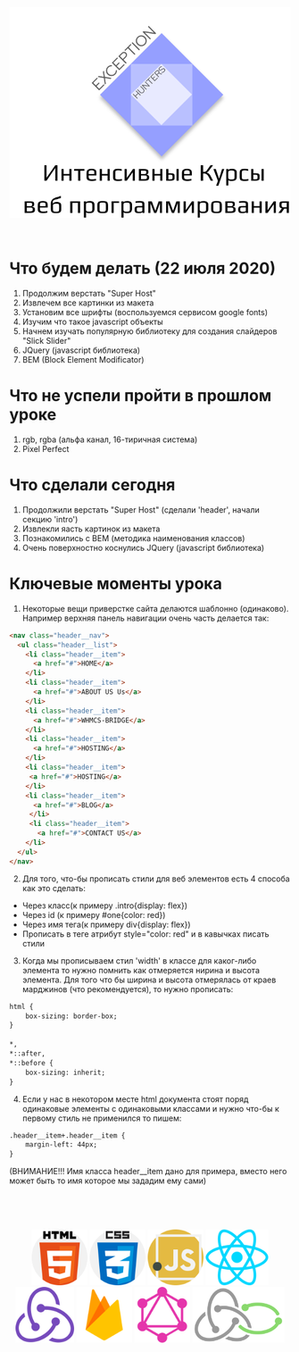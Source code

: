 <p align="center">
  <img src="eh-logo.svg" alt="Exception Hunters logo"/>
</p>
<br />

# Что будем делать (22 июля 2020)
1) Продолжим верстать "Super Host"
2) Извлечем все картинки из макета
3) Установим все шрифты (воспользуемся сервисом google fonts)
4) Изучим что такое javascript объекты 
5) Начнем изучать популярную библиотеку для создания слайдеров "Slick Slider"
6) JQuery (javascript библиотека)
7) BEM (Block Element Modificator)

# Что не успели пройти в прошлом уроке
1) rgb, rgba (альфа канал, 16-тиричная система)
2) Pixel Perfect 

# Что сделали сегодня
1) Продолжили верстать "Super Host" (сделали 'header', начали секцию 'intro')
2) Извлекли яасть картинок из макета
3) Познакомились с BEM (методика наименования классов)
4) Очень поверхностно коснулись JQuery (javascript библиотека)

# Ключевые моменты урока
1) Некоторые вещи приверстке сайта делаются шаблонно (одинаково). Например верхняя панель навигации очень часть делается так:
```html
<nav class="header__nav">
  <ul class="header__list">
    <li class="header__item">
      <a href="#">HOME</a>
    </li>
    <li class="header__item">
      <a href="#">ABOUT US Us</a>
    </li>
    <li class="header__item">
      <a href="#">WHMCS-BRIDGE</a>
    </li>
    <li class="header__item">
      <a href="#">HOSTING</a>
    </li>
    <li class="header__item">
     <a href="#">HOSTING</a>
    </li>
    <li class="header__item">
      <a href="#">BLOG</a>
     </li>
     <li class="header__item">
       <a href="#">CONTACT US</a>
    </li>
  </ul>
</nav>
```
2) Для того, что-бы прописать стили для веб элементов есть 4 способа как это сделать:
  * Через класс(к примеру .intro{display: flex})
  * Через id (к примеру #one{color: red})
  * Через имя тега(к примеру div{display: flex})
  * Прописать в теге атрибут style="color: red" и в кавычках писать стили

3) Когда мы прописываем стил 'width' в классе для каког-либо элемента то нужно помнить как отмеряется нирина и высота элемента.
Для того что бы ширина и высота отмерялась от краев марджинов (что рекомендуется), то нужно прописать:
```html
html {
    box-sizing: border-box;
}

*,
*::after,
*::before {
    box-sizing: inherit;
}
```
4) Если у нас в некотором месте html документа стоят поряд одинаковые элементы с одинаковыми классами и нужно что-бы к первому стиль не применился то пишем:
```html
.header__item+.header__item {
    margin-left: 44px;
}
```
(ВНИМАНИЕ!!! Имя класса header__item дано для примера, вместо него может быть то имя которое мы зададим ему сами)


<br />
<br />
<br />
<p align="center">
  <img with="100" height="100" src="html-5.svg" alt="html-logo"/>
  <img with="100" height="100" src="css.svg" alt="css-logo"/>
  <img with="100" height="100" src="javascript.svg" alt="js-logo"/>
  <img with="100" height="100" src="react.svg" alt="react-logo"/>
  <img with="100" height="100" src="redux.svg" alt="redux-logo"/>
  <img with="100" height="100" src="firebase.svg" alt="firebase"/>
  <img with="100" height="100" src="graphql.svg" alt="graphql"/>
  <img with="100" height="100" src="redux-saga.svg" alt="redux-saga-logo"/>
</p>

